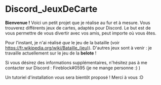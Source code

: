 # Discord_JeuxDeCarte

**Bienvenue !**
Voici un petit projet que je réalise au fur et à mesure.
Vous trouverez différents jeux de cartes, adaptés pour Discord.
Le but est de vous permettre de vous divertir avec vos amis, peut importe où vous êtes.

Pour l\'instant, je n\'ai réalisé *que* le jeu de la bataille (voir https://fr.wikipedia.org/wiki/Bataille_(jeu)).
D\'autres jeux sont à venir : je travaille actuellement sur le jeu de la **belote** !

Si vous désirez des informations supplémentaires, n'hésitez pas à me contacter sur Discord : Fireblock#0595 (je ne mange personne :) )

Un tutoriel d\'installation vous sera bientôt proposé !
Merci à vous :D